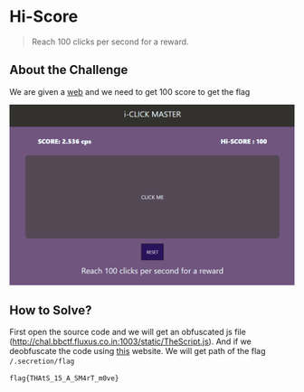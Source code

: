 # Hi-Score
> Reach 100 clicks per second for a reward.

## About the Challenge
We are given a [web](http://chal.bbctf.fluxus.co.in:1003/) and we need to get 100 score to get the flag

![preview](images/preview.png)

## How to Solve?
First open the source code and we will get an obfuscated js file (http://chal.bbctf.fluxus.co.in:1003/static/TheScript.js). And if we deobfuscate the code using [this](https://www.dcode.fr/javascript-unobfuscator) website. We will get path of the flag `/.secretion/flag`

```
flag{THAtS_15_A_SM4rT_m0ve}
```